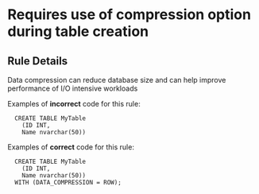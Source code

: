 # Requires use of compression option during table creation

## Rule Details

Data compression can reduce database size and can help improve performance of I/O intensive workloads

Examples of **incorrect** code for this rule:

```tsql
  CREATE TABLE MyTable
    (ID INT,
    Name nvarchar(50))
```

Examples of **correct** code for this rule:

```tsql
  CREATE TABLE MyTable
    (ID INT,
    Name nvarchar(50))
  WITH (DATA_COMPRESSION = ROW);
```
